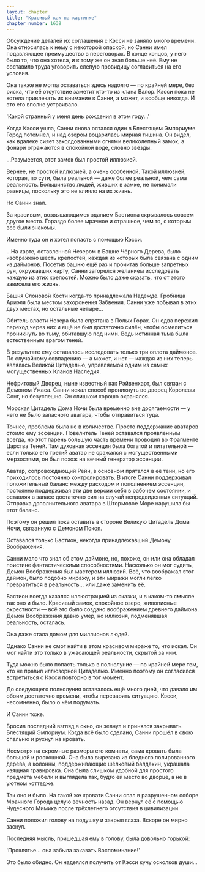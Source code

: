 ```yaml
---
layout: chapter
title: "Красивый как на картинке"
chapter_number: 1638
---
```




Обсуждение деталей их соглашения с Кэсси не заняло много времени. Она относилась к нему с некоторой опаской, но Санни имел подавляющее преимущество в переговорах. В конце концов, у него было то, что она хотела, и к тому же он знал больше неё. Ему не составило труда уговорить слепую провидицу согласиться на его условия.

Она также не могла оставаться здесь надолго — по крайней мере, без риска, что её отсутствие заметит кто-то из клана Валор. Кэсси пока не хотела привлекать их внимание к Санни, а может, и вообще никогда. И это его вполне устраивало.

'Какой странный у меня день рождения в этом году...'

Когда Кэсси ушла, Санни снова остался один в Блестящем Эмпориуме. Город потемнел, и над озером воцарилась мирная тишина. Он видел, как вдалеке сияет заколдованными огнями великолепный замок, а фонари отражаются в спокойной воде, словно звёзды.

...Разумеется, этот замок был простой иллюзией.

Вернее, не простой иллюзией, а очень особенной. Такой иллюзией, которая, по сути, была реальной — даже более реальной, чем сама реальность. Большинство людей, живших в замке, не понимали разницы, поскольку это не влияло на их жизнь.

Но Санни знал.

За красивым, возвышающимся зданием Бастиона скрывалось совсем другое место. Гораздо более мрачное и страшное, чем то, с которым все были знакомы.

Именно туда он и хотел попасть с помощью Кэсси.

...На карте, оставленной Незером в Башне Чёрного Дерева, было изображено шесть крепостей, каждая из которых была связана с одним из даймонов. Посетив башню ещё раз и прочитав больше запретных рун, окружавших карту, Санни загорелся желанием исследовать каждую из этих крепостей. Можно было даже сказать, что от этого зависела его жизнь.

Башня Слоновой Кости когда-то принадлежала Надежде. Гробница Ариэля была местом захоронения Забвения. Санни уже побывал в этих двух местах, но остальные четыре...

Обитель власти Незера была спрятана в Полых Горах. Он едва пережил переход через них и ещё не был достаточно силён, чтобы осмелиться проникнуть во тьму, обитавшую под ними. Ведь истинная тьма была естественным врагом теней.

В результате ему оставалось исследовать только три оплота даймонов. По случайному совпадению — а может, и нет — каждая из них теперь являлась Великой Цитаделью, управляемой одним из самых могущественных Кланов Наследия.

Нефритовый Дворец, ныне известный как Рэйвенхарт, был связан с Демоном Ужаса. Санни искал способ проникнуть во дворец Королевы Сонг, но безуспешно. Он слишком хорошо охранялся.

Морская Цитадель Дома Ночи была временно вне досягаемости — у него не было запасного аватара, чтобы отправиться туда.

Точнее, проблема была не в количестве. Просто поддержание аватаров стоило ему эссенции. Повелитель Теней оставался проявленным всегда, но этот парень большую часть времени проводил во Фрагменте Царства Теней. Там духовная эссенция была богатой и питательной — если только его третий аватар не сражался с могущественными мерзостями, он был похож на вечный генератор эссенции.

Аватар, сопровождающий Рейн, в основном прятался в её тени, но его приходилось постоянно контролировать. В итоге Санни поддерживал положительный баланс между расходом и пополнением эссенции, постоянно поддерживая эти две версии себя в рабочем состоянии, и оставляя в запасе достаточно сил на случай непредвиденных ситуаций. Отправка дополнительного аватара в Штормовое Море нарушила бы этот баланс.

Поэтому он решил пока оставить в стороне Великую Цитадель Дома Ночи, связанную с Демоном Покоя.

Оставался только Бастион, некогда принадлежавший Демону Воображения.

Санни мало что знал об этом даймоне, но, похоже, он или она обладал поистине фантастическими способностями. Насколько он мог судить, Демон Воображения был мастером иллюзий. Всё, что воображал этот даймон, было подобно миражу, и эти миражи могли легко превратиться в реальность... или даже заменить её.

Бастион всегда казался иллюстрацией из сказки, и в каком-то смысле так оно и было. Красивый замок, спокойное озеро, живописные окрестности — всё это было создано воображением древнего даймона. Демон Воображения давно умер, но иллюзия, подменявшая реальность, осталась.

Она даже стала домом для миллионов людей.

Однако Санни не смог найти в этом красивом мираже то, что искал. Он мог найти это только в ужасающей реальности, скрытой за ним.

Туда можно было попасть только в полнолуние — по крайней мере тем, кто не правил иллюзорной Цитаделью. Именно поэтому он согласился встретиться с Кэсси повторно в тот момент.

До следующего полнолуния оставалось ещё много дней, что давало им обоим достаточно времени, чтобы переварить ситуацию. Кэсси, несомненно, было о чём подумать.

И Санни тоже.

Бросив последний взгляд в окно, он зевнул и принялся закрывать Блестящий Эмпориум. Когда всё было сделано, Санни прошёл в свою спальню и рухнул на кровать.

Несмотря на скромные размеры его комнаты, сама кровать была большой и роскошной. Она была вырезана из бледного полированного дерева, а колонны, поддерживающие шёлковый балдахин, украшала изящная гравировка. Она была слишком удобной для простого предмета мебели и выглядела так, будто ей место во дворце, а не в уютном коттедже.

Так оно и было. На такой же кровати Санни спал в разрушенном соборе Мрачного Города целую вечность назад. Он вернул её с помощью Чудесного Мимика после трёхлетнего отсутствия в цивилизации.

Санни положил голову на подушку и закрыл глаза. Вскоре он мирно заснул.

Последняя мысль, пришедшая ему в голову, была довольно горькой:

'Проклятье... она забыла заказать Воспоминание!'

Это было обидно. Он надеялся получить от Кэсси кучу осколков души...

